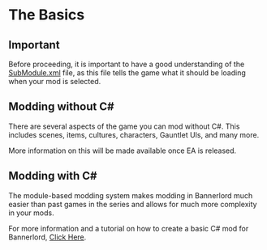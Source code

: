 # The Basics

## Important

Before proceeding, it is important to have a good understanding of the [SubModule.xml](../_xmldocs/submodule.md) file, as this file tells the game what it should be loading when your mod is selected.

## Modding without C\#

There are several aspects of the game you can mod without C\#. This includes scenes, items, cultures, characters, Gauntlet UIs, and many more.

More information on this will be made available once EA is released.

## Modding with C#

The module-based modding system makes modding in Bannerlord much easier than past games in the series and allows for much more complexity in your mods.

For more information and a tutorial on how to create a basic C# mod for Bannerlord, [Click Here](../_tutorials/basic-csharp-mod.md).
